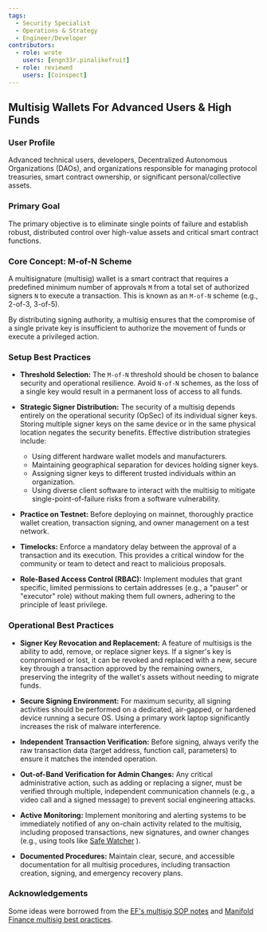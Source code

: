 ```yaml
---
tags:
  - Security Specialist
  - Operations & Strategy
  - Engineer/Developer
contributors:
  - role: wrote
    users: [engn33r.pinalikefruit]
  - role: reviewed
    users: [Coinspect] 
---
```


## Multisig Wallets For Advanced Users & High Funds

### User Profile

Advanced technical users, developers, Decentralized Autonomous Organizations (DAOs), and organizations responsible for managing protocol treasuries, smart contract ownership, or significant personal/collective assets.

### Primary Goal

The primary objective is to eliminate single points of failure and establish robust, distributed control over high-value assets and critical smart contract functions.

### Core Concept: M-of-N Scheme

A multisignature (multisig) wallet is a smart contract that requires a predefined minimum number of approvals `M` from a total set of authorized signers `N` to execute a transaction. This is known as an `M-of-N` scheme (e.g., 2-of-3, 3-of-5).

By distributing signing authority, a multisig ensures that the compromise of a single private key is insufficient to authorize the movement of funds or execute a privileged action. 

### Setup Best Practices

*   **Threshold Selection:** The `M-of-N` threshold should be chosen to balance security and operational resilience. Avoid `N-of-N` schemes, as the loss of a single key would result in a permanent loss of access to all funds. 

*   **Strategic Signer Distribution:** The security of a multisig depends entirely on the operational security (OpSec) of its individual signer keys. Storing multiple signer keys on the same device or in the same physical location negates the security benefits. Effective distribution strategies include:
    *   Using different hardware wallet models and manufacturers.
    *   Maintaining geographical separation for devices holding signer keys.
    *   Assigning signer keys to different trusted individuals within an organization.
    *   Using diverse client software to interact with the multisig to mitigate single-point-of-failure risks from a software vulnerability.

*   **Practice on Testnet:** Before deploying on mainnet, thoroughly practice wallet creation, transaction signing, and owner management on a test network.

*   **Timelocks:** Enforce a mandatory delay between the approval of a transaction and its execution. This provides a critical window for the community or team to detect and react to malicious proposals.

*   **Role-Based Access Control (RBAC):** Implement modules that grant specific, limited permissions to certain addresses (e.g., a "pauser" or "executor" role) without making them full owners, adhering to the principle of least privilege.

### Operational Best Practices


*   **Signer Key Revocation and Replacement:** A  feature of multisigs is the ability to add, remove, or replace signer keys. If a signer's key is compromised or lost, it can be revoked and replaced with a new, secure key through a transaction approved by the remaining owners, preserving the integrity of the wallet's assets without needing to migrate funds.

*   **Secure Signing Environment:** For maximum security, all signing activities should be performed on a dedicated, air-gapped, or hardened device running a secure OS. Using a primary work laptop significantly increases the risk of malware interference.

*   **Independent Transaction Verification:**  Before signing, always verify the raw transaction data (target address, function call, parameters) to ensure it matches the intended operation.

*   **Out-of-Band Verification for Admin Changes:** Any critical administrative action, such as adding or replacing a signer, must be verified through multiple, independent communication channels (e.g., a video call and a signed message) to prevent social engineering attacks.

*   **Active Monitoring:** Implement monitoring and alerting systems to be immediately notified of any on-chain activity related to the multisig, including proposed transactions, new signatures, and owner changes (e.g., using tools like  [Safe Watcher](https://github.com/Gearbox-protocol/safe-watcher) ).

*   **Documented Procedures:** Maintain clear, secure, and accessible documentation for all multisig procedures, including transaction creation, signing, and emergency recovery plans.



### Acknowledgements

Some ideas were borrowed from the [EF's multisig SOP notes](https://notes.ethereum.org/@fredrik/multisig-sop) and [Manifold Finance multisig best practices](https://hackmd.io/@manifoldx/multisig-best-practices).